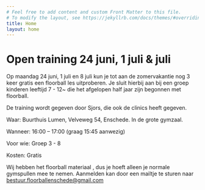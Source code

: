 ```yaml
---
# Feel free to add content and custom Front Matter to this file.
# To modify the layout, see https://jekyllrb.com/docs/themes/#overriding-theme-defaults
title: Home
layout: home
---
```


# Open training 24 juni, 1 juli & juli

Op maandag 24 juni, 1 juli en 8 juli kun je tot aan de zomervakantie nog 3 keer gratis een floorball les uitproberen. Je sluit hierbij aan bij een groep kinderen leeftijd 7 - 12~ die het afgelopen half jaar zijn begonnen met floorball. 

De training wordt gegeven door Sjors, die ook de clinics heeft gegeven.

Waar: Buurthuis Lumen, Velveweg 54, Enschede. In de grote gymzaal.

Wanneer: 16:00 – 17:00 (graag 15:45 aanwezig)

Voor wie: Groep 3 - 8

Kosten: Gratis

Wij hebben het floorball materiaal , dus je hoeft alleen je normale gymspullen mee te nemen.
Aanmelden kan door een mailtje te sturen naar [bestuur.floorballenschede@gmail.com](mailto:bestuur.floorballenschede@gmail.com)

